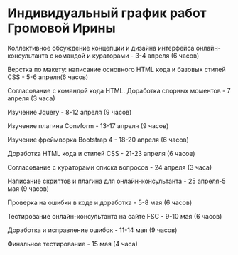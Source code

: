# Индивидуальный график работ Громовой Ирины
Коллективное обсуждение концепции и дизайна интерфейса онлайн-консультанта с командой и кураторами - 3-4 апреля (6 часов)

Верстка по макету: написание основного HTML кода и базовых стилей CSS - 5-6 апреля(6 часов)

Согласование с командой кода HTML. Доработка спорных моментов - 7 апреля (3 часа)

Изучение Jquery - 8-12 апреля (9 часов)

Изучение плагина Convform - 13-17 апреля (9 часов)

Изучение фреймворка Bootstrap 4 - 18-20 апреля (6 часов)

Доработка HTML кода и стилей CSS - 21-23 апреля (6 часов)

Согласование с кураторами списка вопросов - 24 апреля (3 часа)

Написание скриптов и плагина для онлайн-консультанта - 25 апреля-5 мая (9 часов)

Проверка на ошибки в коде и доработка - 5-8 мая (6 часов)

Тестирование онлайн-консультанта на сайте FSC - 9-10 мая (6 часов)

Доработка и исправление ошибок - 11-14 мая (9 часов)

Финальное тестирование - 15 мая (4 часа)

